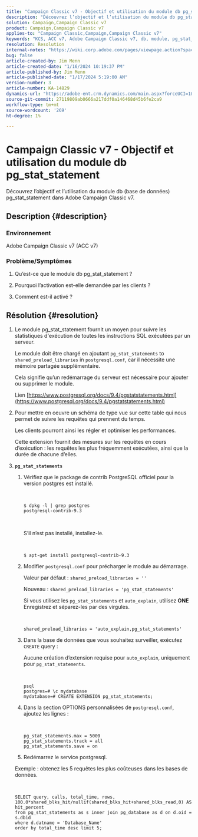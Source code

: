 ```yaml
---
title: "Campaign Classic v7 - Objectif et utilisation du module db pg_stat_statement"
description: "Découvrez l’objectif et l’utilisation du module db pg_stat_statement dans Adobe Campaign Classic v7."
solution: Campaign,Campaign Classic v7
product: Campaign,Campaign Classic v7
applies-to: "Campaign Classic,Campaign,Campaign Classic v7"
keywords: "KCS, ACC v7, Adobe Campaign Classic v7, db, module, pg_stat_statement, FAQ, PostgreSQL, postgres"
resolution: Resolution
internal-notes: "https://wiki.corp.adobe.com/pages/viewpage.action?spaceKey=neolane&title=Database+performance+optimization+-+Identify+bottleneck+queries+with+execution+statistics#Databaseperformanceoptimization-Identifybottleneckquerieswithexecutionstatistics-pg_stat_statements"
bug: false
article-created-by: Jim Menn
article-created-date: "1/16/2024 10:19:37 PM"
article-published-by: Jim Menn
article-published-date: "1/17/2024 5:19:00 AM"
version-number: 3
article-number: KA-14829
dynamics-url: "https://adobe-ent.crm.dynamics.com/main.aspx?forceUCI=1&pagetype=entityrecord&etn=knowledgearticle&id=aa8c1c54-bdb4-ee11-a569-6045bd006268"
source-git-commit: 27119809ab0666a217ddf0a146468d45b6fe2ca9
workflow-type: tm+mt
source-wordcount: '269'
ht-degree: 1%

---
```


# Campaign Classic v7 - Objectif et utilisation du module db pg_stat_statement


Découvrez l’objectif et l’utilisation du module db (base de données) pg_stat_statement dans Adobe Campaign Classic v7.

## Description {#description}


### Environnement

Adobe Campaign Classic v7 (ACC v7)



### Problème/Symptômes

1. Qu’est-ce que le module db pg_stat_statement ?

2. Pourquoi l’activation est-elle demandée par les clients ?

3. Comment est-il activé ?


## Résolution {#resolution}


1. Le module pg_stat_statement fournit un moyen pour suivre les statistiques d&#39;exécution de toutes les instructions SQL exécutées par un serveur.


   Le module doit être chargé en ajoutant `pg_stat_statements` to `shared_preload_libraries` in `postgresql.conf`, car il nécessite une mémoire partagée supplémentaire.


   Cela signifie qu’un redémarrage du serveur est nécessaire pour ajouter ou supprimer le module.


   Lien [https://www.postgresql.org/docs/9.4/pgstatstatements.html](https://www.postgresql.org/docs/9.4/pgstatstatements.html)
2. Pour mettre en oeuvre un schéma de type vue sur cette table qui nous permet de suivre les requêtes qui prennent du temps.


   Les clients pourront ainsi les régler et optimiser les performances.


   Cette extension fournit des mesures sur les requêtes en cours d’exécution : les requêtes les plus fréquemment exécutées, ainsi que la durée de chacune d’elles.
3. <b>`pg_stat_statements`</b>

   1. Vérifiez que le package de contrib PostgreSQL officiel pour la version postgres est installé.


      <br>

      ```
      $ dpkg -l | grep postgres
      postgresql-contrib-9.3
      ```



      <br>

      S’il n’est pas installé, installez-le.


      <br>

      ```
      $ apt-get install postgresql-contrib-9.3
      ```




   2. Modifier `postgresql.conf` pour précharger le module au démarrage.


      Valeur par défaut : `shared_preload_libraries = ''`


      Nouveau : `shared_preload_libraries = 'pg_stat_statements'`


      Si vous utilisez les `pg_stat_statements` et `auto_explain`, utilisez <b>ONE</b> Enregistrez et séparez-les par des virgules.


      <br>

      ```
      shared_preload_libraries = 'auto_explain,pg_stat_statements'
      ```




   3. Dans la base de données que vous souhaitez surveiller, exécutez `CREATE` query :


      Aucune création d’extension requise pour `auto_explain`, uniquement pour `pg_stat_statements`.


      <br>

      ```
      psql
      postgres=# \c mydatabase
      mydatabase=# CREATE EXTENSION pg_stat_statements;
      ```




   4. Dans la section OPTIONS personnalisées de `postgresql.conf`, ajoutez les lignes :


      <br>

      ```
      pg_stat_statements.max = 5000
      pg_stat_statements.track = all
      pg_stat_statements.save = on
      ```


   5. Redémarrez le service postgresql.



   Exemple : obtenez les 5 requêtes les plus coûteuses dans les bases de données.


   <br>

   ```
   SELECT query, calls, total_time, rows, 100.0*shared_blks_hit/nullif(shared_blks_hit+shared_blks_read,0) AS hit_percent
   from pg_stat_statements as s inner join pg_database as d on d.oid = s.dbid
   where d.datname = 'Database_Name'
   order by total_time desc limit 5;
   ```






